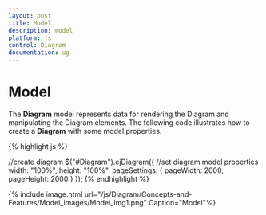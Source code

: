 ```yaml
---
layout: post
title: Model
description: model
platform: js
control: Diagram
documentation: ug
---
```


# Model

The **Diagram** model represents data for rendering the Diagram and manipulating the Diagram elements. The following code illustrates how to create a **Diagram** with some model properties.

{% highlight js %}

//create diagram
$("#Diagram").ejDiagram({
   //set diagram model properties
   width: "100%",
   height: "100%",
   pageSettings: {
      pageWidth: 2000,
      pageHeight: 2000
   }
});
{% endhighlight %}

{% include image.html url="/js/Diagram/Concepts-and-Features/Model_images/Model_img1.png" Caption="Model"%}

